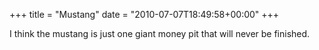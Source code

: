 +++
title = "Mustang"
date = "2010-07-07T18:49:58+00:00"
+++

I think the mustang is just one giant money pit that will never be finished.
			